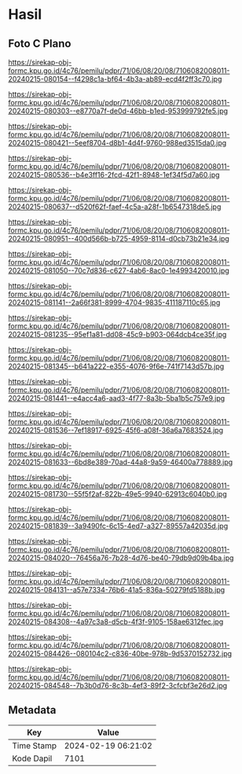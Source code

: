 # Hasil

## Foto C Plano

https://sirekap-obj-formc.kpu.go.id/4c76/pemilu/pdpr/71/06/08/20/08/7106082008011-20240215-080154--f4298c1a-bf64-4b3a-ab89-ecd4f2ff3c70.jpg

https://sirekap-obj-formc.kpu.go.id/4c76/pemilu/pdpr/71/06/08/20/08/7106082008011-20240215-080303--e8770a7f-de0d-46bb-b1ed-953999792fe5.jpg

https://sirekap-obj-formc.kpu.go.id/4c76/pemilu/pdpr/71/06/08/20/08/7106082008011-20240215-080421--5eef8704-d8b1-4d4f-9760-988ed3515da0.jpg

https://sirekap-obj-formc.kpu.go.id/4c76/pemilu/pdpr/71/06/08/20/08/7106082008011-20240215-080536--b4e3ff16-2fcd-42f1-8948-1ef34f5d7a60.jpg

https://sirekap-obj-formc.kpu.go.id/4c76/pemilu/pdpr/71/06/08/20/08/7106082008011-20240215-080637--d520f62f-faef-4c5a-a28f-1b6547318de5.jpg

https://sirekap-obj-formc.kpu.go.id/4c76/pemilu/pdpr/71/06/08/20/08/7106082008011-20240215-080951--400d566b-b725-4959-8114-d0cb73b21e34.jpg

https://sirekap-obj-formc.kpu.go.id/4c76/pemilu/pdpr/71/06/08/20/08/7106082008011-20240215-081050--70c7d836-c627-4ab6-8ac0-1e4993420010.jpg

https://sirekap-obj-formc.kpu.go.id/4c76/pemilu/pdpr/71/06/08/20/08/7106082008011-20240215-081141--2a66f381-8999-4704-9835-411187110c65.jpg

https://sirekap-obj-formc.kpu.go.id/4c76/pemilu/pdpr/71/06/08/20/08/7106082008011-20240215-081235--95ef1a81-dd08-45c9-b903-064dcb4ce35f.jpg

https://sirekap-obj-formc.kpu.go.id/4c76/pemilu/pdpr/71/06/08/20/08/7106082008011-20240215-081345--b641a222-e355-4076-9f6e-741f7143d57b.jpg

https://sirekap-obj-formc.kpu.go.id/4c76/pemilu/pdpr/71/06/08/20/08/7106082008011-20240215-081441--e4acc4a6-aad3-4f77-8a3b-5ba1b5c757e9.jpg

https://sirekap-obj-formc.kpu.go.id/4c76/pemilu/pdpr/71/06/08/20/08/7106082008011-20240215-081536--7ef18917-6925-45f6-a08f-36a6a7683524.jpg

https://sirekap-obj-formc.kpu.go.id/4c76/pemilu/pdpr/71/06/08/20/08/7106082008011-20240215-081633--6bd8e389-70ad-44a8-9a59-46400a778889.jpg

https://sirekap-obj-formc.kpu.go.id/4c76/pemilu/pdpr/71/06/08/20/08/7106082008011-20240215-081730--55f5f2af-822b-49e5-9940-62913c6040b0.jpg

https://sirekap-obj-formc.kpu.go.id/4c76/pemilu/pdpr/71/06/08/20/08/7106082008011-20240215-081839--3a9490fc-6c15-4ed7-a327-89557a42035d.jpg

https://sirekap-obj-formc.kpu.go.id/4c76/pemilu/pdpr/71/06/08/20/08/7106082008011-20240215-084020--76456a76-7b28-4d76-be40-79db9d09b4ba.jpg

https://sirekap-obj-formc.kpu.go.id/4c76/pemilu/pdpr/71/06/08/20/08/7106082008011-20240215-084131--a57e7334-76b6-41a5-836a-50279fd5188b.jpg

https://sirekap-obj-formc.kpu.go.id/4c76/pemilu/pdpr/71/06/08/20/08/7106082008011-20240215-084308--4a97c3a8-d5cb-4f3f-9105-158ae6312fec.jpg

https://sirekap-obj-formc.kpu.go.id/4c76/pemilu/pdpr/71/06/08/20/08/7106082008011-20240215-084426--080104c2-c836-40be-978b-9d5370152732.jpg

https://sirekap-obj-formc.kpu.go.id/4c76/pemilu/pdpr/71/06/08/20/08/7106082008011-20240215-084548--7b3b0d76-8c3b-4ef3-89f2-3cfcbf3e26d2.jpg


## Metadata

| Key        | Value               |
| ---------- | ------------------- |
| Time Stamp | 2024-02-19 06:21:02 |
| Kode Dapil | 7101                |



